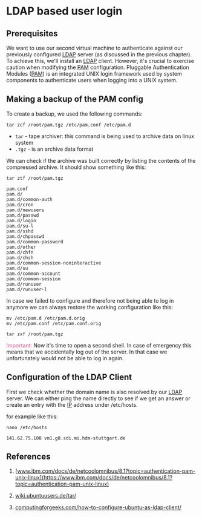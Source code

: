 # LDAP based user login

## Prerequisites

We want to use our second virtual machine to authenticate against our previously configured [LDAP](/acronyms) server (as discussed in the previous chapter). To achieve this, we'll install an [LDAP](/acronyms) client. However, it's crucial to exercise caution when modifying the [PAM](/acronyms) configuration. Pluggable Authentication Modules ([PAM](/acronyms)) is an integrated UNIX login framework used by system components to authenticate users when logging into a UNIX system.

## Making a backup of the PAM config

To create a backup, we used the following commands:

```ssh
tar zcf /root/pam.tgz /etc/pam.conf /etc/pam.d
```

- `tar` - tape archiver: this command is being used to archive data on linux system
- `.tgz` - is an archive data format

We can check if the archive was built correctly by listing the contents of the compressed archive. It should show something like this:

```ssh
tar ztf /root/pam.tgz
```

```ssh
pam.conf
pam.d/
pam.d/common-auth
pam.d/cron
pam.d/newusers
pam.d/passwd
pam.d/login
pam.d/su-l
pam.d/sshd
pam.d/chpasswd
pam.d/common-password
pam.d/other
pam.d/chfn
pam.d/chsh
pam.d/common-session-noninteractive
pam.d/su
pam.d/common-account
pam.d/common-session
pam.d/runuser
pam.d/runuser-l
```

In case we failed to configure and therefore not being able to log in anymore we can always restore the working configuration like this:

```ssh
mv /etc/pam.d /etc/pam.d.orig
mv /etc/pam.conf /etc/pam.conf.orig

tar zxf /root/pam.tgz
```

<span style='color: #ff468e'>Important:</span>
Now it's time to open a second shell. In case of emergency this means that we accidentally log out of the server. In that case we unfortunately would not be able to log in again.

## Configuration of the LDAP Client

First we check whether the domain name is also resolved by our [LDAP](/acronyms) server. We can either ping the name directly to see if we get an answer or create an entry with the [IP](/acronyms) address under /etc/hosts.

for example like this:

```ssh
nano /etc/hosts
```

```ssh
141.62.75.108 vm1.g8.sdi.mi.hdm-stuttgart.de
```

## References

1. [www.ibm.com/docs/de/netcoolomnibus/8.1?topic=authentication-pam-unix-linux](https://www.ibm.com/docs/de/netcoolomnibus/8.1?topic=authentication-pam-unix-linux)

2. [wiki.ubuntuusers.de/tar/](https://wiki.ubuntuusers.de/tar/)

3. [computingforgeeks.com/how-to-configure-ubuntu-as-ldap-client/](https://computingforgeeks.com/how-to-configure-ubuntu-as-ldap-client/)
